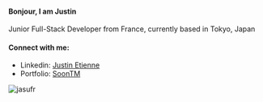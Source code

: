 <h4 align="left">Bonjour, I am Justin</h4>
<p align="left">Junior Full-Stack Developer from France, currently based in Tokyo, Japan</p>
<h4 align="left">Connect with me:</h4>
<div>
  <ul>
    <li>Linkedin: <a href="https://www.linkedin.com/in/justin-etienne/">Justin Etienne</a></li>
    <li>Portfolio: <a href="">SoonTM</a></li>
  </ul><p><img align="left" src="https://github-readme-stats.vercel.app/api/top-langs?username=jasufr&show_icons=true&locale=en&layout=compact" alt="jasufr" /></p>
</div>
